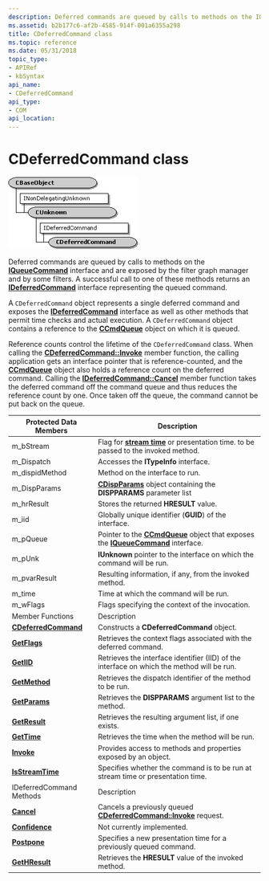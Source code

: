 ```yaml
---
description: Deferred commands are queued by calls to methods on the IQueueCommand interface and are exposed by the filter graph manager and by some filters.
ms.assetid: b2b177c6-af2b-4585-914f-001a6355a298
title: CDeferredCommand class
ms.topic: reference
ms.date: 05/31/2018
topic_type: 
- APIRef
- kbSyntax
api_name: 
- CDeferredCommand
api_type: 
- COM
api_location: 
---
```


# CDeferredCommand class

![cdeferredcommand class hierarchy](images/cutil13.png)

Deferred commands are queued by calls to methods on the [**IQueueCommand**](/windows/desktop/api/Control/nn-control-iqueuecommand) interface and are exposed by the filter graph manager and by some filters. A successful call to one of these methods returns an [**IDeferredCommand**](/windows/desktop/api/Control/nn-control-ideferredcommand) interface representing the queued command.

A `CDeferredCommand` object represents a single deferred command and exposes the [**IDeferredCommand**](/windows/desktop/api/Control/nn-control-ideferredcommand) interface as well as other methods that permit time checks and actual execution. A `CDeferredCommand` object contains a reference to the [**CCmdQueue**](ccmdqueue.md) object on which it is queued.

Reference counts control the lifetime of the `CDeferredCommand` class. When calling the [**CDeferredCommand::Invoke**](cdeferredcommand-invoke.md) member function, the calling application gets an interface pointer that is reference-counted, and the [**CCmdQueue**](ccmdqueue.md) object also holds a reference count on the deferred command. Calling the [**IDeferredCommand::Cancel**](/windows/desktop/api/Control/nf-control-ideferredcommand-cancel) member function takes the deferred command off the command queue and thus reduces the reference count by one. Once taken off the queue, the command cannot be put back on the queue.



| Protected Data Members                                        | Description                                                                                                             |
|---------------------------------------------------------------|-------------------------------------------------------------------------------------------------------------------------|
| m\_bStream                                                    | Flag for [**stream time**](stream-time.md) or presentation time. to be passed to the invoked method.                   |
| m\_Dispatch                                                   | Accesses the **ITypeInfo** interface.                                                                                   |
| m\_dispidMethod                                               | Method on the interface to run.                                                                                         |
| m\_DispParams                                                 | [**CDispParams**](cdispparams.md) object containing the **DISPPARAMS** parameter list                                  |
| m\_hrResult                                                   | Stores the returned **HRESULT** value.                                                                                  |
| m\_iid                                                        | Globally unique identifier (**GUID**) of the interface.                                                                 |
| m\_pQueue                                                     | Pointer to the [**CCmdQueue**](ccmdqueue.md) object that exposes the [**IQueueCommand**](/windows/desktop/api/Control/nn-control-iqueuecommand) interface. |
| m\_pUnk                                                       | **IUnknown** pointer to the interface on which the command will be run.                                                 |
| m\_pvarResult                                                 | Resulting information, if any, from the invoked method.                                                                 |
| m\_time                                                       | Time at which the command will be run.                                                                                  |
| m\_wFlags                                                     | Flags specifying the context of the invocation.                                                                         |
| Member Functions                                              | Description                                                                                                             |
| [**CDeferredCommand**](cdeferredcommand-cdeferredcommand.md) | Constructs a **CDeferredCommand** object.                                                                               |
| [**GetFlags**](cdeferredcommand-getflags.md)                 | Retrieves the context flags associated with the deferred command.                                                       |
| [**GetIID**](cdeferredcommand-getiid.md)                     | Retrieves the interface identifier (IID) of the interface on which the method will be run.                              |
| [**GetMethod**](cdeferredcommand-getmethod.md)               | Retrieves the dispatch identifier of the method to be run.                                                              |
| [**GetParams**](cdeferredcommand-getparams.md)               | Retrieves the **DISPPARAMS** argument list to the method.                                                               |
| [**GetResult**](cdeferredcommand-getresult.md)               | Retrieves the resulting argument list, if one exists.                                                                   |
| [**GetTime**](cdeferredcommand-gettime.md)                   | Retrieves the time when the method will be run.                                                                         |
| [**Invoke**](cdeferredcommand-invoke.md)                     | Provides access to methods and properties exposed by an object.                                                         |
| [**IsStreamTime**](cdeferredcommand-isstreamtime.md)         | Specifies whether the command is to be run at stream time or presentation time.                                         |
| IDeferredCommand Methods                                      | Description                                                                                                             |
| [**Cancel**](cdeferredcommand-cancel.md)                     | Cancels a previously queued [**CDeferredCommand::Invoke**](cdeferredcommand-invoke.md) request.                        |
| [**Confidence**](cdeferredcommand-confidence.md)             | Not currently implemented.                                                                                              |
| [**Postpone**](cdeferredcommand-postpone.md)                 | Specifies a new presentation time for a previously queued command.                                                      |
| [**GetHResult**](cdeferredcommand-gethresult.md)             | Retrieves the **HRESULT** value of the invoked method.                                                                  |



 

 

 




